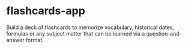# flashcards-app
Build a deck of flashcards to memorize vocabulary, historical dates, formulas or any subject matter that can be learned via a question-and-answer format.
